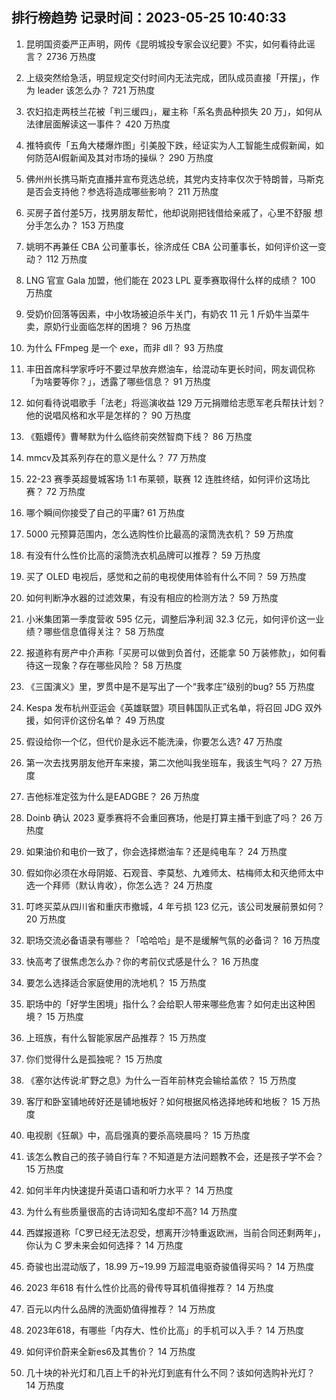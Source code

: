 
## 排行榜趋势 记录时间：2023-05-25 10:40:33
  
  1. 昆明国资委严正声明，网传《昆明城投专家会议纪要》不实，如何看待此谣言？ 2736 万热度
    
  2. 上级突然给急活，明显规定交付时间内无法完成，团队成员直接「开摆」，作为 leader 该怎么办？ 721 万热度
    
  3. 农妇掐走两枝兰花被「判三缓四」，雇主称「系名贵品种损失 20 万」，如何从法律层面解读这一事件？ 420 万热度
    
  4. 推特疯传「五角大楼爆炸图」引美股下跌，经证实为人工智能生成假新闻，如何防范AI假新闻及其对市场的操纵？ 290 万热度
    
  5. 佛州州长携马斯克直播并宣布竞选总统，其党内支持率仅次于特朗普，马斯克是否会支持他？参选将造成哪些影响？ 211 万热度
    
  6. 买房子首付差5万，找男朋友帮忙，他却说刚把钱借给亲戚了，心里不舒服 想分手怎么办？ 153 万热度
    
  7. 姚明不再兼任 CBA 公司董事长，徐济成任 CBA 公司董事长，如何评价这一变动？ 112 万热度
    
  8. LNG 官宣 Gala 加盟，他们能在 2023 LPL 夏季赛取得什么样的成绩？ 100 万热度
    
  9. 受奶价回落等因素，中小牧场被迫杀牛关门，有奶农 11 元 1 斤奶牛当菜牛卖，原奶行业面临怎样的困境？ 96 万热度
    
  10. 为什么 FFmpeg 是一个 exe，而非 dll？ 93 万热度
    
  11. 丰田首席科学家呼吁不要过早放弃燃油车，给混动车更长时间，网友调侃称「为啥要等你？」，透露了哪些信息？ 91 万热度
    
  12. 如何看待说唱歌手「法老」将巡演收益 129 万元捐赠给志愿军老兵帮扶计划？他的说唱风格和水平是怎样的？ 90 万热度
    
  13. 《甄嬛传》曹琴默为什么临终前突然智商下线？ 86 万热度
    
  14. mmcv及其系列存在的意义是什么？ 77 万热度
    
  15. 22-23 赛季英超曼城客场 1:1 布莱顿，联赛 12 连胜终结，如何评价这场比赛？ 72 万热度
    
  16. 哪个瞬间你接受了自己的平庸? 61 万热度
    
  17. 5000 元预算范围内，怎么选购性价比最高的滚筒洗衣机？ 59 万热度
    
  18. 有没有什么性价比高的滚筒洗衣机品牌可以推荐？ 59 万热度
    
  19. 买了 OLED 电视后，感觉和之前的电视使用体验有什么不同？ 59 万热度
    
  20. 如何判断净水器的过滤效果，有没有相应的检测方法？ 59 万热度
    
  21. 小米集团第一季度营收 595 亿元，调整后净利润 32.3 亿元，如何评价这一业绩？哪些信息值得关注？ 58 万热度
    
  22. 报道称有房产中介声称「买房可以做到负首付，还能拿 50 万装修款」，如何看待这一现象？存在哪些风险？ 58 万热度
    
  23. 《三国演义》里，罗贯中是不是写出了一个“我孝庄”级别的bug? 55 万热度
    
  24. Kespa 发布杭州亚运会《英雄联盟》项目韩国队正式名单，将召回 JDG 双外援，如何评价这份名单？ 49 万热度
    
  25. 假设给你一个亿，但代价是永远不能洗澡，你要怎么选? 47 万热度
    
  26. 第一次去找男朋友他开车来接，第二次他叫我坐班车，我该生气吗？ 27 万热度
    
  27. 吉他标准定弦为什么是EADGBE？ 26 万热度
    
  28. Doinb 确认 2023 夏季赛将不会重回赛场，他是打算主播干到底了吗？ 26 万热度
    
  29. 如果油价和电价一致了，你会选择燃油车？还是纯电车？ 24 万热度
    
  30. 假如你必须在水母阴姬、石观音、李莫愁、九难师太、枯梅师太和灭绝师太中选一个拜师（默认肯收），你怎么选？ 24 万热度
    
  31. 叮咚买菜从四川省和重庆市撤城，4 年亏损 123 亿元，该公司发展前景如何？ 20 万热度
    
  32. 职场交流必备语录有哪些？「哈哈哈」是不是缓解气氛的必备词？ 16 万热度
    
  33. 快高考了很焦虑怎么办？你的考前仪式感是什么？ 16 万热度
    
  34. 要怎么选择适合家庭使用的洗地机？ 15 万热度
    
  35. 职场中的「好学生困境」指什么？会给职人带来哪些危害？如何走出这种困境？ 15 万热度
    
  36. 上班族，有什么智能家居产品推荐？ 15 万热度
    
  37. 你们觉得什么是孤独呢？ 15 万热度
    
  38. 《塞尔达传说:旷野之息》为什么一百年前林克会输给盖侬？ 15 万热度
    
  39. 客厅和卧室铺地砖好还是铺地板好？如何根据风格选择地砖和地板？ 15 万热度
    
  40. 电视剧《狂飙》中，高启强真的要杀高晓晨吗？ 15 万热度
    
  41. 该怎么教自己的孩子骑自行车？不知道是方法问题教不会，还是孩子学不会？ 15 万热度
    
  42. 如何半年内快速提升英语口语和听力水平？ 14 万热度
    
  43. 为什么有些质量很高的古诗词知名度却不高? 14 万热度
    
  44. 西媒报道称「C罗已经无法忍受，想离开沙特重返欧洲，当前合同还剩两年」，你认为 C 罗未来会如何选择？ 14 万热度
    
  45. 奇骏也出混动版了，18.99 万~19.99 万超混电驱奇骏值得买吗？ 14 万热度
    
  46. 2023 年618 有什么性价比高的骨传导耳机值得推荐？ 14 万热度
    
  47. 百元以内什么品牌的洗面奶值得推荐？ 14 万热度
    
  48. 2023年618，有哪些「内存大、性价比高」的手机可以入手？ 14 万热度
    
  49. 如何评价蔚来全新es6及其售价？ 14 万热度
    
  50. 几十块的补光灯和几百上千的补光灯到底有什么不同？该如何选购补光灯？ 14 万热度
    